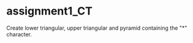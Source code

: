 # assignment1_CT
Create lower triangular, upper triangular and pyramid containing the "*" character.
